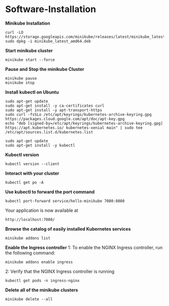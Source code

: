 # Software-Installation

**Minikube Installation**
```
curl -LO https://storage.googleapis.com/minikube/releases/latest/minikube_latest_amd64.deb
sudo dpkg -i minikube_latest_amd64.deb
```
**Start minikube cluster**
```
minikube start --force
```
**Pause and Stop the minikube Cluster**
```
minikube pause
minikube stop
```
**Install kubectl on Ubuntu**
```
sudo apt-get update
sudo apt-get install -y ca-certificates curl
sudo apt-get install -y apt-transport-https
sudo curl -fsSLo /etc/apt/keyrings/kubernetes-archive-keyring.gpg https://packages.cloud.google.com/apt/doc/apt-key.gpg
echo "deb [signed-by=/etc/apt/keyrings/kubernetes-archive-keyring.gpg] https://apt.kubernetes.io/ kubernetes-xenial main" | sudo tee /etc/apt/sources.list.d/kubernetes.list
```
```
sudo apt-get update
sudo apt-get install -y kubectl
```
**Kubectl version**
```
kubectl version --client
```
**Interact with your cluster**
```
kubectl get po -A
```
**Use kubectl to forward the port command**
```
kubectl port-forward service/hello-minikube 7080:8080
```
Your application is now available at 
```
http://localhost:7080/
```
**Browse the catalog of easily installed Kubernetes services**
```
minikube addons list
```
**Enable the Ingress controller**
1: To enable the NGINX Ingress controller, run the following command:
```
minikube addons enable ingress
```
2: Verify that the NGINX Ingress controller is running
```
kubectl get pods -n ingress-nginx
```
**Delete all of the minikube clusters**
```
minikube delete --all
```



